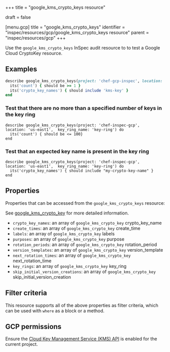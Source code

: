 +++
title = "google_kms_crypto_keys resource"

draft = false


[menu.gcp]
title = "google_kms_crypto_keys"
identifier = "inspec/resources/gcp/google_kms_crypto_keys resource"
parent = "inspec/resources/gcp"
+++

Use the `google_kms_crypto_keys` InSpec audit resource to to test a Google Cloud CryptoKey resource.

## Examples

```ruby
describe google_kms_crypto_keys(project: 'chef-gcp-inspec', location: 'europe-west2', key_ring_name: 'kms-key-ring') do
  its('count') { should be >= 1 }
  its('crypto_key_names') { should include 'kms-key' }
end
```

### Test that there are no more than a specified number of keys in the key ring

    describe google_kms_crypto_keys(project: 'chef-inspec-gcp',   location: 'us-east1',  key_ring_name: 'key-ring') do
      its('count') { should be <= 100}
    end

### Test that an expected key name is present in the key ring 

    describe google_kms_crypto_keys(project: 'chef-inspec-gcp',   location: 'us-east1',  key_ring_name: 'key-ring') do
      its('crypto_key_names') { should include "my-crypto-key-name" }
    end

## Properties

Properties that can be accessed from the `google_kms_crypto_keys` resource:

See [google_kms_crypto_key](google_kms_crypto_key) for more detailed information.

  * `crypto_key_names`: an array of `google_kms_crypto_key` crypto_key_name
  * `create_times`: an array of `google_kms_crypto_key` create_time
  * `labels`: an array of `google_kms_crypto_key` labels
  * `purposes`: an array of `google_kms_crypto_key` purpose
  * `rotation_periods`: an array of `google_kms_crypto_key` rotation_period
  * `version_templates`: an array of `google_kms_crypto_key` version_template
  * `next_rotation_times`: an array of `google_kms_crypto_key` next_rotation_time
  * `key_rings`: an array of `google_kms_crypto_key` key_ring
  * `skip_initial_version_creations`: an array of `google_kms_crypto_key` skip_initial_version_creation

## Filter criteria

This resource supports all of the above properties as filter criteria, which can be used
with `where` as a block or a method.

## GCP permissions

Ensure the [Cloud Key Management Service (KMS) API](https://console.cloud.google.com/apis/library/cloudkms.googleapis.com/) is enabled for the current project.
